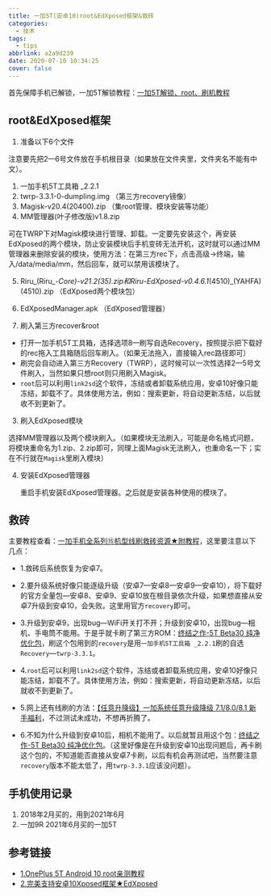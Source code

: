 ```yaml
---
title: 一加5T(安卓10)root&EdXposed框架&救砖
categories:
  - 技术
tags:
  - tips
abbrlink: a2a9d239
date: 2020-07-10 10:34:25
cover: false
---
```


 首先保障手机已解锁，一加5T解锁教程：[一加5T解锁、root、刷机教程](https://www.oneplusbbs.com/forum.php?mod=viewthread&tid=3829403)

## root&EdXposed框架

1. 准备以下6个文件

注意要先把2—6号文件放在手机根目录（如果放在文件夹里，文件夹名不能有中文）。

1. 一加手机5T工具箱 _2.2.1
2. twrp-3.3.1-0-dumpling.img  （第三方recovery镜像）
3. Magisk-v20.4(20400).zip （集root管理、模块安装等功能）
4. MM管理器(叶子修改版)v1.8.zip 

<div class="note info">可在TWRP下对Magisk模块进行管理、卸载。一定要先安装这个，再安装EdXposed的两个模块，防止安装模块后手机变砖无法开机，这时就可以通过MM管理器来删除安装的模块，使用方法：在第三方rec下，点击高级→终端，输入/data/media/mm，然后回车，就可以禁用该模块了。</div>

5. Riru_(Riru_-_Core)-v21.2(35).zip和Riru_-_EdXposed-v0.4.6.1_(4510)_(YAHFA)(4510).zip （EdXposed两个模块包）

6. EdXposedManager.apk （EdXposed管理器）

2. 刷入第三方recover&root

+ 打开一加手机5T工具箱，选择选项8—刷写自选Recovery，按照提示把下载好的rec拖入工具箱随后回车刷入。（如果无法拖入，直接输入rec路径即可）
+ 刷完会自动进入第三方Recovery（TWRP），这时候可以一次性选择2—5号文件刷入，当然如果只想root则只用刷入Magisk。
+ `root`后可以利用`link2sd`这个软件，冻结或者卸载系统应用，安卓10好像只能冻结，卸载不了。具体使用方法，例如：搜索更新，将自动更新冻结，以后就收不到更新了。

3. 刷入EdXposed模块

选择MM管理器以及两个模块刷入。（如果模块无法刷入，可能是命名格式问题，将模块重命名为1.zip、2.zip即可，同理上面Magisk无法刷入，也重命名一下；实在不行就在`Magisk`里刷入模块）

4. 安装EdXposed管理器

   重启手机安装EdXposed管理器。之后就是安装各种使用的模块了。

## 救砖

主要教程查看：[一加手机全系列⑮机型线刷救砖资源★附教程](https://www.oneplusbbs.com/forum.php?mod=viewthread&tid=4446250)，这里要注意以下几点：

+ 1.救砖后系统恢复为安卓7。

+ 2.要升级系统好像只能逐级升级（安卓7—安卓8—安卓9—安卓10），将下载好的官方全量包—安卓8、安卓9、安卓10放在根目录依次升级，如果想直接从安卓7升级到安卓10，会失败。这里用官方`recovery`即可。

+ 3.升级到安卓9，出现bug—WiFi开关打不开；升级到安卓10，出现bug—相机、手电筒不能用。于是乎就卡刷了第三方ROM：[终结之作-5T Beta30 纯净优化包](https://www.oneplusbbs.com/thread-4723496-1.html)，刷这个包用到的`recovery`是用`一加手机5T工具箱 _2.2.1`刷的自选`Recovery`—`twrp-3.3.1`。

+ 4.`root`后可以利用`link2sd`这个软件，冻结或者卸载系统应用，安卓10好像只能冻结，卸载不了。具体使用方法，例如：搜索更新，将自动更新冻结，以后就收不到更新了。

+ 5.网上还有线刷的方法：[【任意升降级】一加系统任意升级降级 7.1/8.0/8.1 新手福利](https://www.oneplusbbs.com/thread-4330832-1.html)，不过测试未成功，不想再折腾了。

+ 6.不知为什么升级到安卓10后，相机不能用了。以后就暂且用这个包：[终结之作-5T Beta30 纯净优化包](https://www.oneplusbbs.com/thread-4723496-1.html)。（这里好像是在升级到安卓10出现问题后，再卡刷这个包的，不知道能否直接从安卓7卡刷，以后有机会再测试吧，当然要注意`recovery`版本不能太低了，用`twrp-3.3.1`应该没问题）。

## 手机使用记录

1. 2018年2月买的，用到2021年6月
2. 一加9R 2021年6月买的一加5T 

## 参考链接

+ [1.OnePlus 5T Android 10 root亲测教程](https://www.oneplusbbs.com/thread-5460360-1.html)
+ [2.完美支持安卓10Xposed框架★EdXposed](https://www.oneplusbbs.com/forum.php?mod=viewthread&tid=4662409)

